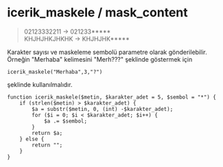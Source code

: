 # icerik_maskele  / mask_content
> 02123332211 -> 021233***** <BR />
> KHJHJHKJHKHK -> KHJHJHK***** <br />

Karakter sayısı ve maskeleme sembolü parametre olarak gönderilebilir. <br />
Örneğin "Merhaba" kelimesini "Merh???" şeklinde göstermek için
```
icerik_maskele("Merhaba",3,"?")
```
şeklinde kullanılmalıdır.
<br />
```
function icerik_maskele($metin, $karakter_adet = 5, $sembol = "*") {
    if (strlen($metin) > $karakter_adet) {
        $a = substr($metin, 0, (int) -$karakter_adet);
        for ($i = 0; $i < $karakter_adet; $i++) {
            $a .= $sembol;
        }
        return $a;
    } else {
        return "";
    }
}
```
